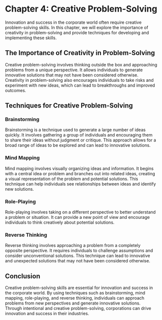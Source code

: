 Chapter 4: Creative Problem-Solving
===================================

Innovation and success in the corporate world often require creative problem-solving skills. In this chapter, we will explore the importance of creativity in problem-solving and provide techniques for developing and implementing these skills.

The Importance of Creativity in Problem-Solving
-----------------------------------------------

Creative problem-solving involves thinking outside the box and approaching problems from a unique perspective. It allows individuals to generate innovative solutions that may not have been considered otherwise. Creativity in problem-solving also encourages individuals to take risks and experiment with new ideas, which can lead to breakthroughs and improved outcomes.

Techniques for Creative Problem-Solving
---------------------------------------

### Brainstorming

Brainstorming is a technique used to generate a large number of ideas quickly. It involves gathering a group of individuals and encouraging them to share their ideas without judgment or critique. This approach allows for a broad range of ideas to be explored and can lead to innovative solutions.

### Mind Mapping

Mind mapping involves visually organizing ideas and information. It begins with a central idea or problem and branches out into related ideas, creating a visual representation of the problem and potential solutions. This technique can help individuals see relationships between ideas and identify new solutions.

### Role-Playing

Role-playing involves taking on a different perspective to better understand a problem or situation. It can provide a new point of view and encourage individuals to think creatively about potential solutions.

### Reverse Thinking

Reverse thinking involves approaching a problem from a completely opposite perspective. It requires individuals to challenge assumptions and consider unconventional solutions. This technique can lead to innovative and unexpected solutions that may not have been considered otherwise.

Conclusion
----------

Creative problem-solving skills are essential for innovation and success in the corporate world. By using techniques such as brainstorming, mind mapping, role-playing, and reverse thinking, individuals can approach problems from new perspectives and generate innovative solutions. Through intentional and creative problem-solving, corporations can drive innovation and success in their industries.
